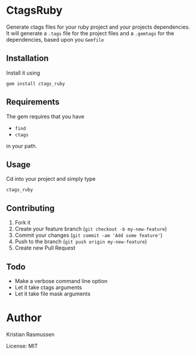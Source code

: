 # CtagsRuby

Generate ctags files for your ruby project and your projects dependencies.
It will generate a ```.tags``` file for the project files and a ```.gemtags```
for the dependencies, based upon you ```Gemfile```

## Installation

Install it using
~~~shell
gem install ctags_ruby
~~~

## Requirements

The gem requires that you have

* ```find```
* ```ctags```

in your path.

## Usage

Cd into your project and simply type

```shell
ctags_ruby
```

## Contributing

1. Fork it
2. Create your feature branch (`git checkout -b my-new-feature`)
3. Commit your changes (`git commit -am 'Add some feature'`)
4. Push to the branch (`git push origin my-new-feature`)
5. Create new Pull Request

## Todo

* Make a verbose command line option
* Let it take ctags arguments
* Let it take file mask arguments

# Author

Kristian Rasmussen

License: MIT
